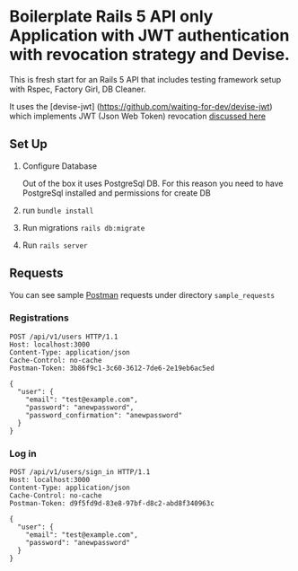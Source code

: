 # Boilerplate Rails 5 API only Application with JWT authentication with revocation strategy and Devise.

This is fresh start for an Rails 5 API that includes testing framework setup with Rspec, Factory Girl, DB Cleaner. 

It uses the [devise-jwt] (https://github.com/waiting-for-dev/devise-jwt) which implements JWT (Json Web Token) revocation [discussed here](http://waiting-for-dev.github.io/blog/2017/01/23/stand_up_for_jwt_revocation/)

## Set Up

1. Configure Database

    Out of the box it uses PostgreSql DB. For this reason you need to have PostgreSql installed and permissions for create DB

2. run `bundle install`
3. Run migrations `rails db:migrate`
4. Run `rails server`

## Requests

You can see sample [Postman](https://www.getpostman.com/) requests under directory `sample_requests`

### Registrations

```
POST /api/v1/users HTTP/1.1
Host: localhost:3000
Content-Type: application/json
Cache-Control: no-cache
Postman-Token: 3b86f9c1-3c60-3612-7de6-2e19eb6ac5ed

{
  "user": {
    "email": "test@example.com",
    "password": "anewpassword",
    "password_confirmation": "anewpassword"
  }
}
```

### Log in

```
POST /api/v1/users/sign_in HTTP/1.1
Host: localhost:3000
Content-Type: application/json
Cache-Control: no-cache
Postman-Token: d9f5fd9d-83e8-97bf-d8c2-abd8f340963c

{
  "user": {
    "email": "test@example.com",
    "password": "anewpassword"
  }
}
```

